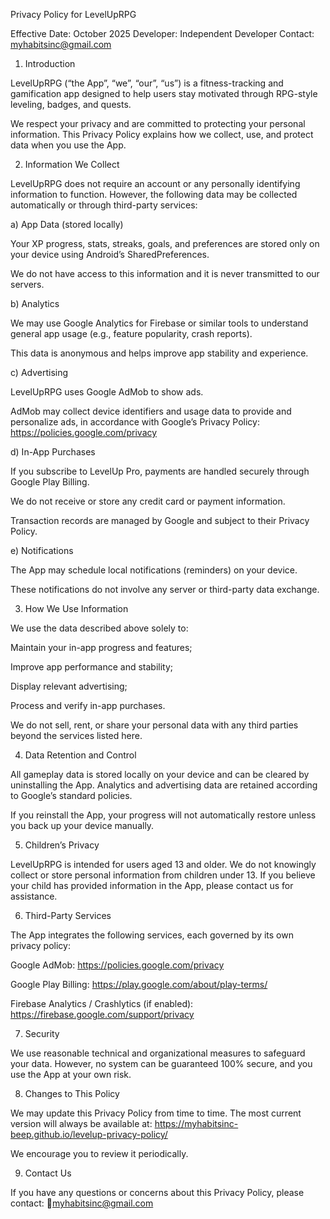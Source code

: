 Privacy Policy for LevelUpRPG

Effective Date: October 2025
Developer: Independent Developer
Contact: myhabitsinc@gmail.com

1. Introduction

LevelUpRPG (“the App”, “we”, “our”, “us”) is a fitness-tracking and gamification app designed to help users stay motivated through RPG-style leveling, badges, and quests.

We respect your privacy and are committed to protecting your personal information.
This Privacy Policy explains how we collect, use, and protect data when you use the App.

2. Information We Collect

LevelUpRPG does not require an account or any personally identifying information to function.
However, the following data may be collected automatically or through third-party services:

a) App Data (stored locally)

Your XP progress, stats, streaks, goals, and preferences are stored only on your device using Android’s SharedPreferences.

We do not have access to this information and it is never transmitted to our servers.

b) Analytics

We may use Google Analytics for Firebase or similar tools to understand general app usage (e.g., feature popularity, crash reports).

This data is anonymous and helps improve app stability and experience.

c) Advertising

LevelUpRPG uses Google AdMob to show ads.

AdMob may collect device identifiers and usage data to provide and personalize ads, in accordance with Google’s Privacy Policy:
https://policies.google.com/privacy

d) In-App Purchases

If you subscribe to LevelUp Pro, payments are handled securely through Google Play Billing.

We do not receive or store any credit card or payment information.

Transaction records are managed by Google and subject to their Privacy Policy.

e) Notifications

The App may schedule local notifications (reminders) on your device.

These notifications do not involve any server or third-party data exchange.

3. How We Use Information

We use the data described above solely to:

Maintain your in-app progress and features;

Improve app performance and stability;

Display relevant advertising;

Process and verify in-app purchases.

We do not sell, rent, or share your personal data with any third parties beyond the services listed here.

4. Data Retention and Control

All gameplay data is stored locally on your device and can be cleared by uninstalling the App.
Analytics and advertising data are retained according to Google’s standard policies.

If you reinstall the App, your progress will not automatically restore unless you back up your device manually.

5. Children’s Privacy

LevelUpRPG is intended for users aged 13 and older.
We do not knowingly collect or store personal information from children under 13.
If you believe your child has provided information in the App, please contact us for assistance.

6. Third-Party Services

The App integrates the following services, each governed by its own privacy policy:

Google AdMob: https://policies.google.com/privacy

Google Play Billing: https://play.google.com/about/play-terms/

Firebase Analytics / Crashlytics (if enabled): https://firebase.google.com/support/privacy

7. Security

We use reasonable technical and organizational measures to safeguard your data.
However, no system can be guaranteed 100% secure, and you use the App at your own risk.

8. Changes to This Policy

We may update this Privacy Policy from time to time.
The most current version will always be available at:
https://myhabitsinc-beep.github.io/levelup-privacy-policy/

We encourage you to review it periodically.

9. Contact Us

If you have any questions or concerns about this Privacy Policy, please contact:
📧myhabitsinc@gmail.com
